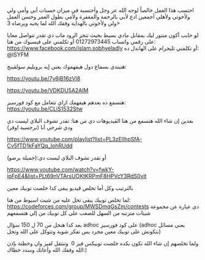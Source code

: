 احتسب هذا العمل خالصاً لوجه الله عز وجل وأحتسبة في ميزان حسنات أبي وأمي ولي ولأخوتي وﻷهلي أجمعين ادع لأبي بالرحمة والمغفرة ولأمي بطول العمر وحسن العمل ولي ولأخوتي بالهداية وفقك الله لما يحبه ويرضاه 3>

لو حابب أكون منتور ليك بمقابل مادي بسيط بحيث تنجز الرود ماب دي   تقدر تتواصل معايا على رقمي واتساب
01272973445
أو تكلمني على فيسبوك من هنا:
https://www.facebook.com/islam.sobhyeladly
أو تكلمني تليجرام على الهاندل ده:
@ISYFM

هتبتدي بسماع دول هيفهموك يعني إيه بروبليم سولڤينج:

https://youtu.be/7y6jB16zVl8

https://youtu.be/VDKDU5A2AIM

هتسمع ده بعدهم هيفهمك ازاي تتعامل مع كود فورسيز:
https://youtu.be/CLiS1532Stw


بعدين إن شاء الله
هتسمع من هنا الڤيديوهات دي من هنا:
تقدر تشوف البلاي ليست دي ودي شرحي أنا (نرجسية اوفر)

https://www.youtube.com/playlist?list=PL3zElIhpSfA-Cv5fTD1kFaYQq_IohRUdd


أو تقدر تشوف البلاي ليست دي:(جميلة برضو)


https://www.youtube.com/watch?v=fwkY-ipFpE4&list=PLt69nVTArsUOKtKRPmF8HPVcY3RdS0yit

بالترتيب وكل أما تخلص ڤيديو يبقى كدا خلصت توبيك معين

لما تخلص توبيك يبقى تحل عليه من شيت اسيوط من هنا:
https://codeforces.com/group/MWSDmqGsZm/contests
دي عبارة عن مجموعة شيتات مترتبه من السهل للصعب على كل توبيك من إلي هتسمعهم

بعد كدا هتحل من 70 ل 150 سؤال adhoc على كود فورسيز (adhoc يعني مسائل بتكونش على توبيك معين مجرد بس تفكر شوية وتتوكل على الله وتحل)

ولما تخلصهم إن شاء الله تكون بكده خلصت توبيكس فيز 0  وتنتقل لفيز وان وخطتة بإذن الله
وفقك الله وأعانك وسدد خطاك:)
